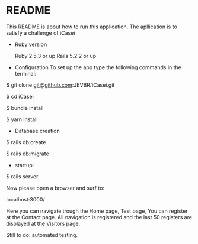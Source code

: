 # README

This README is about how to run this application. The apllication is to satisfy a challenge of iCasei

* Ruby version

  Ruby 2.5.3 or up
  Rails 5.2.2 or up

* Configuration
To set up the app type the following commands in the terminal:

$ git clone git@github.com:JEVBR/iCasei.git

$ cd iCasei

$ bundle install

$ yarn install

* Database creation

$ rails db:create

$ rails db:migrate

* startup:

$ rails server

Now please open a browser and surf to:

localhost:3000/

Here you can navigate trough the Home page, Test page, You can register at the Contact page. All navigation is registered and the last 50 registers are displayed at the Visitors page.

Still to do: automated testing.


